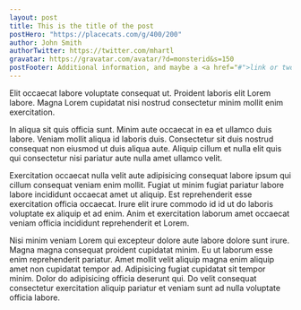 ```yaml
---
layout: post
title: This is the title of the post
postHero: "https://placecats.com/g/400/200"
author: John Smith
authorTwitter: https://twitter.com/mhartl
gravatar: https://gravatar.com/avatar/?d=monsterid&s=150
postFooter: Additional information, and maybe a <a href="#">link or two</a>
---
```


Elit occaecat labore voluptate consequat ut. Proident laboris elit Lorem labore. Magna Lorem cupidatat nisi nostrud consectetur minim mollit enim exercitation.

In aliqua sit quis officia sunt. Minim aute occaecat in ea et ullamco duis labore. Veniam mollit aliqua id laboris duis. Consectetur sit duis nostrud consequat non eiusmod ut duis aliqua aute. Aliquip cillum et nulla elit quis qui consectetur nisi pariatur aute nulla amet ullamco velit.

Exercitation occaecat nulla velit aute adipisicing consequat labore ipsum qui cillum consequat veniam enim mollit. Fugiat ut minim fugiat pariatur labore labore incididunt occaecat amet ut aliquip. Est reprehenderit esse exercitation officia occaecat. Irure elit irure commodo id id ut do laboris voluptate ex aliquip et ad enim. Anim et exercitation laborum amet occaecat veniam officia incididunt reprehenderit et Lorem.

Nisi minim veniam Lorem qui excepteur dolore aute labore dolore sunt irure. Magna magna consequat proident cupidatat minim. Eu ut laborum esse enim reprehenderit pariatur. Amet mollit velit aliquip magna enim aliquip amet non cupidatat tempor ad. Adipisicing fugiat cupidatat sit tempor minim. Dolor do adipisicing officia deserunt qui. Do velit consequat consectetur exercitation aliquip pariatur et veniam sunt ad nulla voluptate officia labore.
